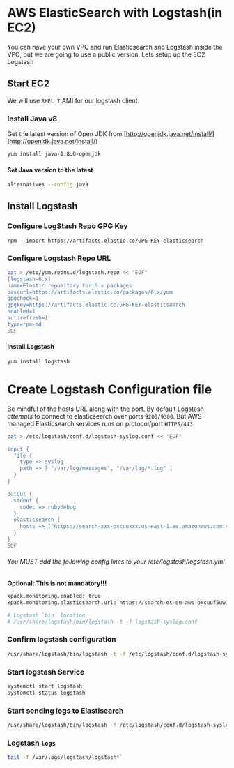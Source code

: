 # AWS ElasticSearch with Logstash(in EC2)

You can have your own VPC and run Elasticsearch and Logstash inside the VPC, but we are going to use a public version.
Lets setup up the EC2 Logstash

## Start EC2
We will use `RHEL 7` AMI for our logstash client.

### Install Java v8
Get the latest version of Open JDK from [http://openjdk.java.net/install/](http://openjdk.java.net/install/)
```sh
yum install java-1.8.0-openjdk
```

#### Set Java version to the latest
```sh
alternatives --config java
```

## Install Logstash

### Configure LogStash Repo GPG Key
`rpm --import https://artifacts.elastic.co/GPG-KEY-elasticsearch`

### Configure Logstash Repo URL
```sh
cat > /etc/yum.repos.d/logstash.repo << "EOF"
[logstash-6.x]
name=Elastic repository for 6.x packages
baseurl=https://artifacts.elastic.co/packages/6.x/yum
gpgcheck=1
gpgkey=https://artifacts.elastic.co/GPG-KEY-elasticsearch
enabled=1
autorefresh=1
type=rpm-md
EOF
```

#### Install Logstash
```sh
yum install logstash
```

# Create Logstash Configuration file
Be mindful of the hosts URL along with the port. By default Logstash _attempts_ to connect to elasticsearch over ports `9200/9300`. But AWS managed Elasticsearch services runs on protocol/port `HTTPS/443`
```sh
cat > /etc/logstash/conf.d/logstash-syslog.conf << "EOF"

input {
  file {
    type => syslog
    path => [ "/var/log/messages", "/var/log/*.log" ]
  }
}

output {
  stdout {
    codec => rubydebug
  }
  elasticsearch {
    hosts => ["https://search-xxx-oxcuuxxx.us-east-1.es.amazonaws.com:443"]
  }
}
EOF
```

###### You MUST add the following config lines to your /etc/logstash/logstash.yml
**Optional: This is not mandatory!!!**
```sh
xpack.monitoring.enabled: true
xpack.monitoring.elasticsearch.url: https://search-es-on-aws-oxcuuf5uw7ksakr6s2q3ufoa3i.us-east-1.es.amazonaws.com
```

```sh
# Logstash `bin` location
# /usr/share/logstash/bin/logstash -t -f logstash-syslog.conf
```

### Confirm logstash configuration
```sh
/usr/share/logstash/bin/logstash -t -f /etc/logstash/conf.d/logstash-syslog.conf
```

### Start logstash Service
```sh
systemctl start logstash
systemctl status logstash
```

### Start sending logs to Elastisearch
```sh
/usr/share/logstash/bin/logstash -f /etc/logstash/conf.d/logstash-syslog.conf  --path.settings=/etc/logstash
```

### Logstash `logs`
```sh
tail -f /var/logs/logstash/logstash*`
```